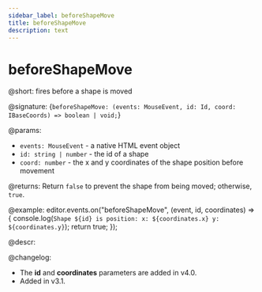 ```yaml
---
sidebar_label: beforeShapeMove
title: beforeShapeMove
description: text
---
```


# beforeShapeMove

@short: fires before a shape is moved

@signature: {`beforeShapeMove: (events: MouseEvent, id: Id, coord: IBaseCoords) => boolean | void;`}

@params:
- `events: MouseEvent` - a native HTML event object
- `id: string | number` - the id of a shape
- `coord: number` - the x and y coordinates of the shape position before movement

@returns:
Return `false` to prevent the shape from being moved; otherwise, `true`. 

@example:
editor.events.on("beforeShapeMove", (event, id, coordinates) => {
    console.log(`
        Shape ${id} is position:
            x: ${coordinates.x}
            y: ${coordinates.y}
    `);
    return true;
});

@descr:

@changelog:
- The **id** and **coordinates** parameters are added in v4.0.
- Added in v3.1.